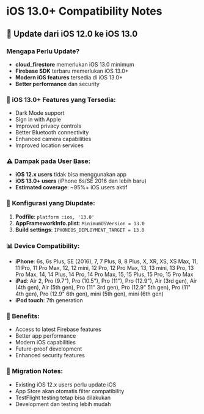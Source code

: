 # iOS 13.0+ Compatibility Notes

## 🔄 Update dari iOS 12.0 ke iOS 13.0

### Mengapa Perlu Update?
- **cloud_firestore** memerlukan iOS 13.0 minimum
- **Firebase SDK** terbaru memerlukan iOS 13.0+
- **Modern iOS features** tersedia di iOS 13.0+
- **Better performance** dan security

### 📱 iOS 13.0+ Features yang Tersedia:
- Dark Mode support
- Sign in with Apple
- Improved privacy controls
- Better Bluetooth connectivity
- Enhanced camera capabilities
- Improved location services

### ⚠️ Dampak pada User Base:
- **iOS 12.x users** tidak bisa menggunakan app
- **iOS 13.0+ users** (iPhone 6s/SE 2016 dan lebih baru)
- **Estimated coverage**: ~95%+ iOS users aktif

### 🔧 Konfigurasi yang Diupdate:
1. **Podfile**: `platform :ios, '13.0'`
2. **AppFrameworkInfo.plist**: `MinimumOSVersion = 13.0`
3. **Build settings**: `IPHONEOS_DEPLOYMENT_TARGET = 13.0`

### 📊 Device Compatibility:
- **iPhone**: 6s, 6s Plus, SE (2016), 7, 7 Plus, 8, 8 Plus, X, XR, XS, XS Max, 11, 11 Pro, 11 Pro Max, 12, 12 mini, 12 Pro, 12 Pro Max, 13, 13 mini, 13 Pro, 13 Pro Max, 14, 14 Plus, 14 Pro, 14 Pro Max, 15, 15 Plus, 15 Pro, 15 Pro Max
- **iPad**: Air 2, Pro (9.7"), Pro (10.5"), Pro (11"), Pro (12.9"), Air (3rd gen), Air (4th gen), Air (5th gen), Pro (11" 3rd gen), Pro (12.9" 5th gen), Pro (11" 4th gen), Pro (12.9" 6th gen), mini (5th gen), mini (6th gen)
- **iPod touch**: 7th generation

### 🚀 Benefits:
- Access to latest Firebase features
- Better app performance
- Modern iOS capabilities
- Future-proof development
- Enhanced security features

### 📝 Migration Notes:
- Existing iOS 12.x users perlu update iOS
- App Store akan otomatis filter compatibility
- TestFlight testing tetap bisa dilakukan
- Development dan testing lebih mudah
